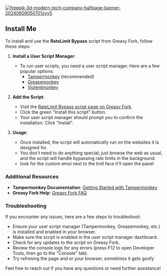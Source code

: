 <a href='https://postimages.org/' target='_blank'><img src='https://i.postimg.cc/kgK5BGvn/freepik-3d-modern-tech-company-halfpage-banner-20240609050701zyy5.png' border='0' alt='freepik-3d-modern-tech-company-halfpage-banner-20240609050701zyy5'/></a>

## Install Me

To install and use the **RateLimit Bypass** script from Greasy Fork, follow these steps:

1. **Install a User Script Manager**:
   - To run user scripts, you need a user script manager. Here are a few popular options:
     - [Tampermonkey](https://www.tampermonkey.net/) (recommended)
     - [Greasemonkey](https://addons.mozilla.org/en-US/firefox/addon/greasemonkey/)
     - [Violentmonkey](https://violentmonkey.github.io/get-it/)

2. **Add the Script**:
   - Visit the [RateLimit Bypass script page on Greasy Fork](https://greasyfork.org/en/scripts/494876-ratelimit-bypass).
   - Click the green "Install this script" button.
   - Your user script manager should prompt you to confirm the installation. Click "Install".

3. **Usage**:
   - Once installed, the script will automatically run on the websites it is designed for.
   - You don't need to do anything special; just browse the web as usual, and the script will handle bypassing rate limits in the background.
   - look for the custom emoi next to the troll face it'll open the panel

### Additional Resources

- **Tampermonkey Documentation**: [Getting Started with Tampermonkey](https://tampermonkey.net/documentation.php)
- **Greasy Fork Help**: [Greasy Fork FAQ](https://greasyfork.org/en/help)

### Troubleshooting

If you encounter any issues, here are a few steps to troubleshoot:

- Ensure your user script manager (Tampermonkey, Greasemonkey, etc.) is installed and enabled in your browser.
- Make sure the script is enabled in the user script manager dashboard.
- Check for any updates to the script on Greasy Fork.
- Review the console logs for any errors (press F12 to open Developer Tools, then go to the "Console" tab).
- Try refresing the page and or your browser, sometimes it gets goofy

Feel free to reach out if you have any questions or need further assistance!
